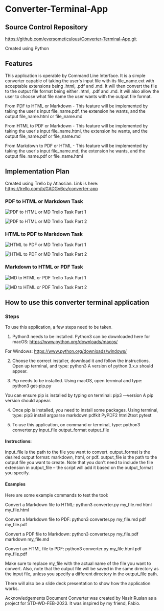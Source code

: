 # Converter-Terminal-App

## Source Control Repository
https://github.com/eversometiculous/Converter-Terminal-App.git

Created using Python

## Features

This application is operable by Command Line Interface. It is a simple converter capable of taking the user's input file with its file_name.ext with acceptable extensions being .html, .pdf and .md. It will then convert the file to the output file format being either .html, .pdf and .md. It will also allow the user to choose what file name the user wants with the output file format.

From PDF to HTML or Markdown - This feature will be implemented by taking the user's input file_name.pdf, the extension he wants, and the output file_name.html or file_name.md

From HTML to PDF or Markdown - This feature will be implemented by taking the user's input file_name.html, the extension he wants, and the output file_name.pdf or file_name.md

From Markdown to PDF or HTML - This feature will be implemented by taking the user's input file_name.md, the extension he wants, and the output file_name.pdf or file_name.html

## Implementation Plan

Created using Trello by Atlassian. Link is here: https://trello.com/b/GADGv6cv/converter-app

### PDF to HTML or Markdown Task

![PDF to HTML or MD Trello Task Part 1](docs/Photo1Trello.jpeg)

![PDF to HTML or MD Trello Task Part 2](docs/Photo2Trello.jpeg)

### HTML to PDF to Markdown Task

![HTML to PDF or MD Trello Task Part 1](docs/Photo3Trello.jpeg)

![HTML to PDF or MD Trello Task Part 2](docs/Photo4Trello.jpeg)

### Markdown to HTML or PDF Task

![MD to HTML or PDF Trello Task Part 1](docs/Photo5Trello.jpeg)

![MD to HTML or PDF Trello Task Part 2](docs/Photo6Trello.jpeg)

## How to use this converter terminal application

### Steps

To use this application, a few steps need to be taken.

1. Python3 needs to be installed.
Python3 can be downloaded here for macOS: https://www.python.org/downloads/macos/

For Windows: https://www.python.org/downloads/windows/

2. Choose the correct installer, download it and follow the instructions.
Open up terminal, and type:
python3
A version of python 3.x.x should appear.

3. Pip needs to be installed. Using macOS, open terminal and type:
python3 get-pip.py

You can ensure pip is installed by typing on terminal:
pip3 --version
A pip version should appear.

4. Once pip is installed, you need to install some packages. Using terminal, type:
pip3 install argparse markdown pdfkit PyPDF2 html2text pytest

5. To use this application, on command or terminal, type:
python3 converter.py input_file output_format output_file

#### Instructions:

input_file is the path to the file you want to convert.
output_format is the desired output format: markdown, html, or pdf.
output_file is the path to the output file you want to create.
Note that you don't need to include the file extension in output_file – the script will add it based on the output_format you specify.

#### Examples

Here are some example commands to test the tool:

Convert a Markdown file to HTML:
python3 converter.py my_file.md html my_file.html

Convert a Markdown file to PDF:
python3 converter.py my_file.md pdf my_file.pdf

Convert a PDF file to Markdown:
python3 converter.py my_file.pdf markdown my_file.md

Convert an HTML file to PDF:
python3 converter.py my_file.html pdf my_file.pdf

Make sure to replace my_file with the actual name of the file you want to convert. Also, note that the output file will be saved in the same directory as the input file, unless you specify a different directory in the output_file path.

There will also be a slide deck presentation to show how the application works.

Acknowledgements
Document Converter was created by Nasir Ruslan as a project for STD-WD-FEB-2023. It was inspired by my friend, Fabio.

